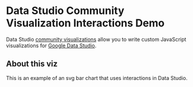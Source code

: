 # Data Studio Community Visualization Interactions Demo

Data Studio [community visualizations][community viz] allow you to write custom
JavaScript visualizations for [Google Data Studio][datastudio].

## About this viz

This is an example of an svg bar chart that uses interactions in Data Studio.


[community viz]: http://developers.google.com/datastudio/visualization
[datastudio]: https://datastudio.google.com
[write viz code]: https://developers.google.com/datastudio/visualization/write-viz
